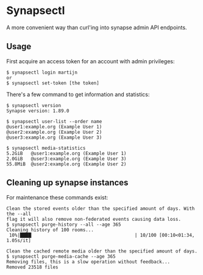 # Synapsectl

A more convenient way than curl'ing into synapse admin API endpoints.

## Usage

First acquire an access token for an account with admin privileges:

```shell-session
$ synapsectl login martijn
or
$ synapsectl set-token [the token]
```

There's a few command to get information and statistics:

```shell-session
$ synapsectl version
Synapse version: 1.89.0

$ synapsectl user-list --order name
@user1:example.org (Example User 1)
@user2:example.org (Example User 2)
@user3:example.org (Example User 3)

$ synapsectl media-statistics
5.2GiB   @user1:example.org (Example User 1)
2.0GiB   @user3:example.org (Example User 3)
55.8MiB  @user2:example.org (Example User 2)
```

## Cleaning up synapse instances

For maintenance these commands exist:

```shell-session
Clean the stored events older than the specified amount of days. With the --all
flag it will also remove non-federated events causing data loss.
$ synapsectl purge-history --all --age 365
Cleaning history of 100 rooms...
 10%|████▏                                     | 10/100 [00:10<01:34,  1.05s/it]

Clean the cached remote media older than the specified amount of days.
$ synapsectl purge-media-cache --age 365
Removing files, this is a slow operation without feedback...
Removed 23518 files
```